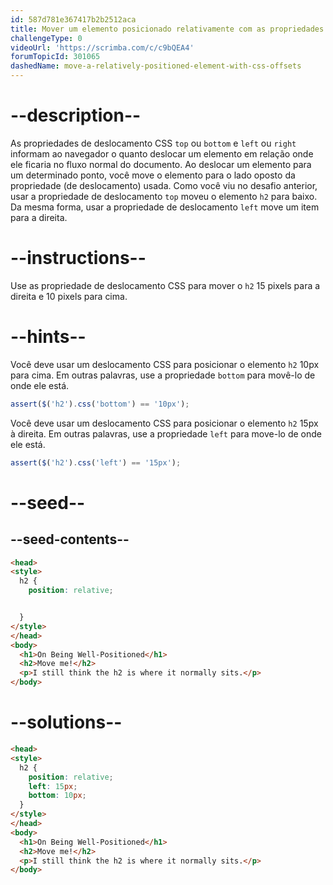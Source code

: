 ```yaml
---
id: 587d781e367417b2b2512aca
title: Mover um elemento posicionado relativamente com as propriedades de deslocamentos CSS
challengeType: 0
videoUrl: 'https://scrimba.com/c/c9bQEA4'
forumTopicId: 301065
dashedName: move-a-relatively-positioned-element-with-css-offsets
---
```


# --description--

As propriedades de deslocamento CSS `top` ou `bottom` e `left` ou `right` informam ao navegador o quanto deslocar um elemento em relação onde ele ficaria no fluxo normal do documento. Ao deslocar um elemento para um determinado ponto, você move o elemento para o lado oposto da propriedade (de deslocamento) usada. Como você viu no desafio anterior, usar a propriedade de deslocamento `top` moveu o elemento `h2` para baixo. Da mesma forma, usar a propriedade de deslocamento `left` move um item para a direita.

# --instructions--

Use as propriedade de deslocamento CSS para mover o `h2` 15 pixels para a direita e 10 pixels para cima.

# --hints--

Você deve usar um deslocamento CSS para posicionar o elemento `h2` 10px para cima. Em outras palavras, use a propriedade `bottom` para movê-lo de onde ele está.

```js
assert($('h2').css('bottom') == '10px');
```

Você deve usar um deslocamento CSS para posicionar o elemento `h2` 15px à direita. Em outras palavras, use a propriedade `left` para move-lo de onde ele está.

```js
assert($('h2').css('left') == '15px');
```

# --seed--

## --seed-contents--

```html
<head>
<style>
  h2 {
    position: relative;


  }
</style>
</head>
<body>
  <h1>On Being Well-Positioned</h1>
  <h2>Move me!</h2>
  <p>I still think the h2 is where it normally sits.</p>
</body>
```

# --solutions--

```html
<head>
<style>
  h2 {
    position: relative;
    left: 15px;
    bottom: 10px;
  }
</style>
</head>
<body>
  <h1>On Being Well-Positioned</h1>
  <h2>Move me!</h2>
  <p>I still think the h2 is where it normally sits.</p>
</body>
```

